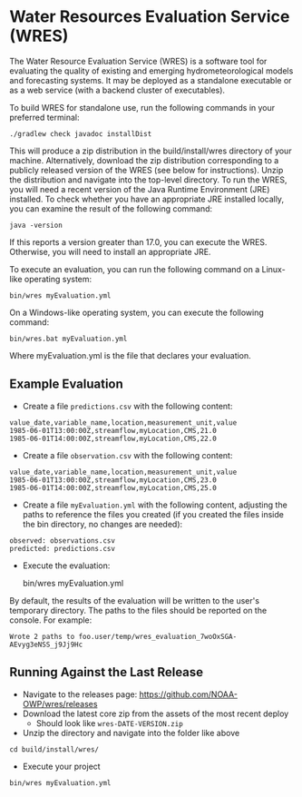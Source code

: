# Water Resources Evaluation Service (WRES)

The Water Resource Evaluation Service (WRES) is a software tool for evaluating the quality of existing and emerging hydrometeorological models
and forecasting systems. It may be deployed as a standalone executable or as a web service (with a backend cluster of executables).

To build WRES for standalone use, run the following commands in your preferred terminal:

    ./gradlew check javadoc installDist

This will produce a zip distribution in the build/install/wres directory of your machine. Alternatively, download the zip distribution corresponding to a
publicly released version of the WRES (see below for instructions). Unzip the distribution and navigate into the top-level directory. To run the WRES, you
will need a recent version of the Java Runtime Environment (JRE) installed. To check whether you have an appropriate JRE installed locally, you can examine
the result of the following command:

    java -version

If this reports a version greater than 17.0, you can execute the WRES. Otherwise, you will need to install an appropriate JRE.

To execute an evaluation, you can run the following command on a Linux-like operating system:

    bin/wres myEvaluation.yml

On a Windows-like operating system, you can execute the following command:

    bin/wres.bat myEvaluation.yml

Where myEvaluation.yml is the file that declares your evaluation.

## Example Evaluation
* Create a file `predictions.csv` with the following content:

```
value_date,variable_name,location,measurement_unit,value
1985-06-01T13:00:00Z,streamflow,myLocation,CMS,21.0
1985-06-01T14:00:00Z,streamflow,myLocation,CMS,22.0
```

* Create a file `observation.csv` with the following content:

```
value_date,variable_name,location,measurement_unit,value
1985-06-01T13:00:00Z,streamflow,myLocation,CMS,23.0
1985-06-01T14:00:00Z,streamflow,myLocation,CMS,25.0
```

* Create a file `myEvaluation.yml` with the following content, adjusting the paths to reference the files you created (if you created the files inside the bin directory, no changes are needed):

```
observed: observations.csv
predicted: predictions.csv
```

* Execute the evaluation:


    bin/wres myEvaluation.yml

By default, the results of the evaluation will be written to the user's temporary directory. The paths to the files should be reported on the console. For example:

`Wrote 2 paths to foo.user/temp/wres_evaluation_7woOxSGA-AEvyg3eNSS_j9Jj9Hc`

## Running Against the Last Release

* Navigate to the releases page:
  https://github.com/NOAA-OWP/wres/releases
* Download the latest core zip from the assets of the most recent deploy
  * Should look like `wres-DATE-VERSION.zip`
* Unzip the directory and navigate into the folder like above
```  
cd build/install/wres/
```

* Execute your project
```
bin/wres myEvaluation.yml
```